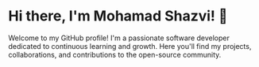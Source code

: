 # Hi there, I'm Mohamad Shazvi! 👋


Welcome to my GitHub profile! I'm a passionate software developer dedicated to continuous learning and growth. Here you'll find my projects, collaborations, and contributions to the open-source community.
